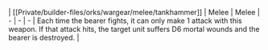 | [[Private/builder-files/orks/wargear/melee/tankhammer]] | Melee | Melee | -   | -   | -   | Each time the bearer fights, it can only make 1 attack with this weapon. If that attack hits, the target unit suffers D6 mortal wounds and the bearer is destroyed. | 